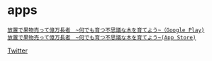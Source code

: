 # apps
[`放置で果物売って億万長者　~何でも育つ不思議な木を育てよう~（Google Play)`](https://play.google.com/store/apps/details?id=com.IlakaPot.Tree)  
[`放置で果物売って億万長者　~何でも育つ不思議な木を育てよう~(App Store)`](https://apps.apple.com/app/id1600157793)  
  
    
[Twitter](https://twitter.com/IlakaPot)

